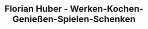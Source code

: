 ---
title: "Florian Huber - Werken-Kochen-Genießen-Spielen-Schenken"
url: /mittersill/florian-huber-werken-kochen-geniessen-spielen-schenken/
shop: Spielzeug
---